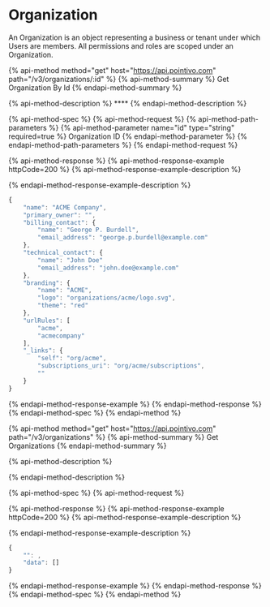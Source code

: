 # Organization

An Organization is an object representing a business or tenant under which Users are members. All permissions and roles are scoped under an Organization.

{% api-method method="get" host="https://api.pointivo.com" path="/v3/organizations/:id" %}
{% api-method-summary %}
Get Organization By Id
{% endapi-method-summary %}

{% api-method-description %}
\*\*\*\*
{% endapi-method-description %}

{% api-method-spec %}
{% api-method-request %}
{% api-method-path-parameters %}
{% api-method-parameter name="id" type="string" required=true %}
Organization ID
{% endapi-method-parameter %}
{% endapi-method-path-parameters %}
{% endapi-method-request %}

{% api-method-response %}
{% api-method-response-example httpCode=200 %}
{% api-method-response-example-description %}

{% endapi-method-response-example-description %}

```javascript
{
    "name": "ACME Company",
    "primary_owner": "",
    "billing_contact": {
        "name": "George P. Burdell",
        "email_address": "george.p.burdell@example.com"
    },
    "technical_contact": {
        "name": "John Doe"
        "email_address": "john.doe@example.com"
    },
    "branding": {
        "name": "ACME",
        "logo": "organizations/acme/logo.svg",
        "theme": "red"
    },
    "urlRules": [
        "acme",
        "acmecompany"
    ],
    "_links": {
        "self": "org/acme",
        "subscriptions_uri": "org/acme/subscriptions",
        ""
    }
}
```
{% endapi-method-response-example %}
{% endapi-method-response %}
{% endapi-method-spec %}
{% endapi-method %}

{% api-method method="get" host="https://api.pointivo.com" path="/v3/organizations" %}
{% api-method-summary %}
Get Organizations
{% endapi-method-summary %}

{% api-method-description %}

{% endapi-method-description %}

{% api-method-spec %}
{% api-method-request %}

{% api-method-response %}
{% api-method-response-example httpCode=200 %}
{% api-method-response-example-description %}

{% endapi-method-response-example-description %}

```javascript
{
    "": ,
    "data": []
}
```
{% endapi-method-response-example %}
{% endapi-method-response %}
{% endapi-method-spec %}
{% endapi-method %}

